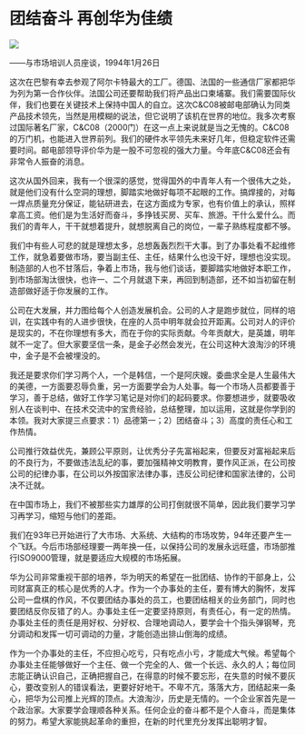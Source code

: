 # 团结奋斗 再创华为佳绩
<img class="pv" src="https://api.visitor.plantree.me/visitor-badge/pv?namespace=plantree.me&key=renzhengfei-speeches/./docs/speeches/1994/01/团结奋斗，再创华为佳绩.md">


——与市场培训人员座谈，1994年1月26日

这次在巴黎有幸去参观了阿尔卡特最大的工厂。德国、法国的一些通信厂家都把华为列为第一合作伙伴。法国公司还要帮助我们将产品出口柬埔寨。我们需要国际伙伴，我们也要在关键技术上保持中国人的自立。这次C&C08被邮电部确认为同类产品技术领先，当然是用模糊的说法，但它说明了该机在世界的地位。我多次考察过国际著名厂家，C&C08（2000门）在这一点上来说就是当之无愧的。C&C08的万门机，也能进入世界前列。我们的硬件水平领先未来好几年，但稳定软件还需要时间。邮电部领导评价华为是一股不可忽视的强大力量。今年底C&C08还会有非常令人振奋的消息。

这次从国外回来，我有一个很深的感觉，觉得国外的中青年人有一个很伟大之处，就是他们没有什么空洞的理想，脚踏实地做好每项不起眼的工作。搞焊接的，对每一焊点质量充分保证，能钻研进去，在这方面成为专家，也有价值上的承认，照样拿高工资。他们是为生活好而奋斗，多挣钱买房、买车、旅游。干什么爱什么。而我们的青年人，干干就想着提升，就想脱离自己的岗位，一辈子熟练程度都不够。

我们中有些人可悲的就是理想太多，总想轰轰烈烈干大事。到了办事处看不起维修工作，就急着要做市场，要当副主任、主任，结果什么也没干好，理想也没实现。制造部的人也不甘落后，争着上市场，我与他们谈话，要脚踏实地做好本职工作，到市场部淘汰很快，也许一、二个月就退下来，再回到制造部，还不如当初留在制造部做好适于你发展的工作。

公司在大发展，并力图给每个人创造发展机会。公司的人才是跑步就位，同样的培训，在实践中有的人进步很快，在座的人员中明年就会拉开距离。公司对人的评价是现实的，不在你理想有多大，而在于你的实际贡献。今年贡献大，是英雄，明年就不一定了。但大家要坚信一条，是金子必然会发光，在公司这种大浪淘沙的环境中，金子是不会被埋没的。

我还是要求你们学习两个人，一个是韩信，一个是阿庆嫂。委曲求全是人生最伟大的美德，一方面要忍辱负重，另一方面要学会为人处事。每一个市场人员都要善于学习，善于总结，做好工作学习笔记是对你们的起码要求。你要想进步，就要吸收别人在谈判中、在技术交流中的宝贵经验，总结整理，加以运用，这就是你学到的本领。我对大家提三点要求：1）品德第一；2）团结奋斗；3）高度的责任心和工作热情。

公司推行效益优先，兼顾公平原则，让优秀分子先富裕起来，但要反对富裕起来后的不良行为，不要做违法乱纪的事，要加强精神文明教育，要作风正派，在公司按公司的纪律办事，在公司以外按国家法律办事，违反公司纪律和国家法律的，公司决不迁就。

在中国市场上，我们不被那些实力雄厚的公司打倒就很不简单，因此我们要学习学习再学习，缩短与他们的差距。

我们在93年已开始进行了大市场、大系统、大结构的市场攻势，94年还要产生一个飞跃。今后市场部经理要一两年换一任，以保持公司的发展永远旺盛，市场部推行ISO9000管理，就是要适应大规模的市场拓展。

华为公司非常重视干部的培养，华为明天的希望在一批团结、协作的干部身上，公司财富真正的核心是优秀的人才。作为一个办事处的主任，要有博大的胸怀，发挥公司一盘棋的作风，不仅要团结办事处的员工，也要团结相关的业务部门，同时也要团结反你反错了的人。办事处主任一定要坚持原则，有责任心，有一定的热情。办事处主任的责任是用好权、分好权、合理地调动人，要学会十个指头弹钢琴，充分调动和发挥一切可调动的力量，才能创造出排山倒海的成绩。

作为一个办事处的主任，不应担心吃亏，只有吃点小亏，才能成大气候。希望每个办事处主任能够做好一个主任、做一个完全的人、做一个长远、永久的人；每位同志能正确认识自己，正确把握自己，在得意的时候不要忘形，在失意的时候不要灰心，要改变别人的错误看法，更要好好地干。不卑不亢，落落大方，团结起来一条心，把华为公司推上光辉的顶点。大浪淘沙，历史是无情的。一个企业家首先是一个政治家。大家要学会理顺各种关系。任何企业的奋斗都不是个人奋斗，而是集体的努力。希望大家能挑起革命的重担，在新的时代里充分发挥出聪明才智。
